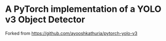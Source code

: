 # A PyTorch implementation of a YOLO v3 Object Detector

Forked from https://github.com/ayooshkathuria/pytorch-yolo-v3
